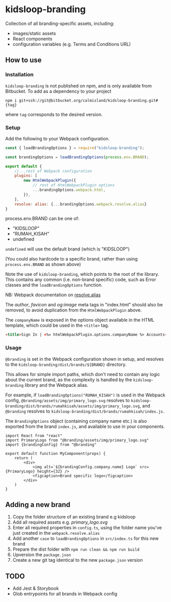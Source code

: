 # kidsloop-branding

Collection of all branding-specific assets, including:

-   images/static assets
-   React components
-   configuration variables (e.g. Terms and Conditions URL)

## How to use

### Installation

`kidsloop-branding` is not published on npm, and is only available from Bitbucket.
To add as a dependency to your project

```shell
npm i git+ssh://git@bitbucket.org/calmisland/kidsloop-branding.git#{tag}
```

where `tag` corresponds to the desired version.

### Setup

Add the following to your Webpack configuration.

```javascript
const { loadBrandingOptions } = require("kidsloop-branding");

const brandingOptions = loadBrandingOptions(process.env.BRAND);

export default {
    //...rest of Webpack configuration
    plugins: [
        new HtmlWebpackPlugin({
            // rest of HtmlWebpackPlugin options
            ...brandingOptions.webpack.html,
        }),
    ],
    resolve: alias: {...brandingOptions.webpack.resolve.alias}
}
```

process.env.BRAND can be one of:

-   "KIDSLOOP"
-   "RUMAH_KISAH"
-   undefined

`undefined` will use the default brand (which is "KIDSLOOP")

(You could also hardcode to a specific brand, rather than using `process.env.BRAND` as shown above)

Note the use of `kidsloop-branding`, which points to the root of the library.
This contains any common (i.e. non-brand specific) code,
such as Error classes and the `loadBrandingOptions` function.

NB: Webpack documentation on [resolve.alias](https://webpack.js.org/configuration/resolve/#resolvealias)

The _author_, _favicon_ and _og:image_ meta tags in "index.html" should also be removed,
to avoid duplication from the `HtmlWebpackPlugin` above.

The `companyName` is exposed in the options object available in the HTML template,
which could be used in the `<title>` tag.

```html
<title>Sign In | <%= htmlWebpackPlugin.options.companyName %> Accounts</title>
```

### Usage

`@branding` is set in the Webpack configuration shown in setup, and resolves to the `kidsloop-branding/dist/brands/${BRAND}` directory.

This allows for simple import paths, which don't need to contain any logic about the current brand, as the complexity is handled by the `kidsloop-branding` library and the Webpack alias.

For example, if `loadBrandingOptions("RUMAH_KISAH")` is used in the Webpack config,
`@branding/assets/img/primary_logo.svg` resolves to `kidsloop-branding/dist/brands/rumahkisah/assets/img/primary_logo.svg`,
and `@branding` resolves to `kidsloop-branding/dist/brands/rumahkisah/index.js`.

The `BrandingOptions` object (containing company name etc.) is also exported from the brand `index.js`,
and available to use in your components.

```JSX
import React from "react"
import PrimaryLogo from "@branding/assets/img/primary_logo.svg"
import {brandingConfig} from "@branding"

export default function MyComponent(props) {
    return (
        <div>
            <img alt=`${brandingConfig.company.name} Logo` src={PrimaryLogo} height={32} />
            <figcaption>Brand specific logo</figcaption>
        </div>
    )
}
```

## Adding a new brand

1. Copy the folder structure of an existing brand e.g kidsloop
1. Add all required assets e.g. _primary_logo.svg_
1. Enter all required properties in `config.ts`, using the folder name you've just created in the `webpack.resolve.alias`
1. Add another `case` to `loadBrandingOptions` in `src/index.ts` for this new brand
1. Prepare the dist folder with `npm run clean && npm run build`
1. Upversion the `package.json`
1. Create a new git tag identical to the new `package.json` version

## TODO

-   Add Jest & Storybook
-   Glob entrypoints for all brands in Webpack config
